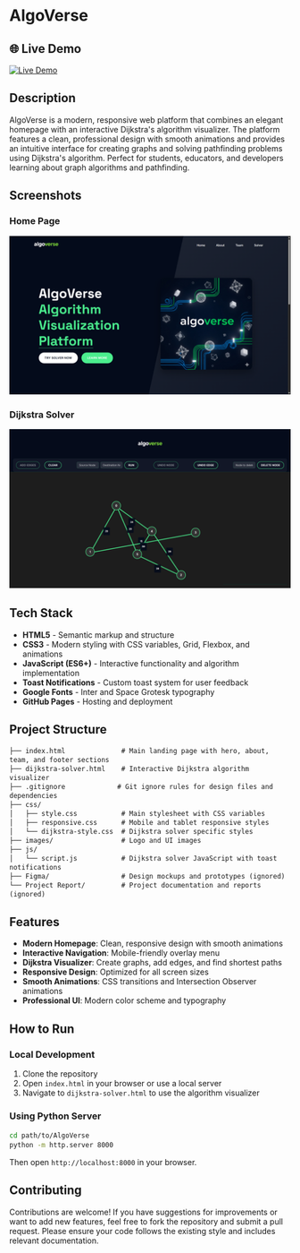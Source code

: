 # AlgoVerse

## 🌐 Live Demo

[![Live Demo](https://img.shields.io/badge/Live%20Demo-Visit%20Now-blue?style=for-the-badge&logo=github)](https://harshalself.github.io/AlgoVerse/)

## Description

AlgoVerse is a modern, responsive web platform that combines an elegant homepage with an interactive Dijkstra's algorithm visualizer. The platform features a clean, professional design with smooth animations and provides an intuitive interface for creating graphs and solving pathfinding problems using Dijkstra's algorithm. Perfect for students, educators, and developers learning about graph algorithms and pathfinding.

## Screenshots

### Home Page

![Home Page](./Screenshot%201.png)

### Dijkstra Solver

![Dijkstra Solver](./Screenshot%202.png)

## Tech Stack

- **HTML5** - Semantic markup and structure
- **CSS3** - Modern styling with CSS variables, Grid, Flexbox, and animations
- **JavaScript (ES6+)** - Interactive functionality and algorithm implementation
- **Toast Notifications** - Custom toast system for user feedback
- **Google Fonts** - Inter and Space Grotesk typography
- **GitHub Pages** - Hosting and deployment

## Project Structure

```
├── index.html              # Main landing page with hero, about, team, and footer sections
├── dijkstra-solver.html    # Interactive Dijkstra algorithm visualizer
├── .gitignore             # Git ignore rules for design files and dependencies
├── css/
│   ├── style.css           # Main stylesheet with CSS variables
│   ├── responsive.css      # Mobile and tablet responsive styles
│   └── dijkstra-style.css  # Dijkstra solver specific styles
├── images/                 # Logo and UI images
├── js/
│   └── script.js           # Dijkstra solver JavaScript with toast notifications
├── Figma/                  # Design mockups and prototypes (ignored)
└── Project Report/         # Project documentation and reports (ignored)
```

## Features

- **Modern Homepage**: Clean, responsive design with smooth animations
- **Interactive Navigation**: Mobile-friendly overlay menu
- **Dijkstra Visualizer**: Create graphs, add edges, and find shortest paths
- **Responsive Design**: Optimized for all screen sizes
- **Smooth Animations**: CSS transitions and Intersection Observer animations
- **Professional UI**: Modern color scheme and typography

## How to Run

### Local Development

1. Clone the repository
2. Open `index.html` in your browser or use a local server
3. Navigate to `dijkstra-solver.html` to use the algorithm visualizer

### Using Python Server

```bash
cd path/to/AlgoVerse
python -m http.server 8000
```

Then open `http://localhost:8000` in your browser.

## Contributing

Contributions are welcome! If you have suggestions for improvements or want to add new features, feel free to fork the repository and submit a pull request. Please ensure your code follows the existing style and includes relevant documentation.
